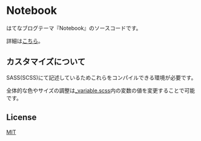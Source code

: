 # Notebook

はてなブログテーマ『Notebook』のソースコードです。

詳細は[こちら](http://blog.hatena.ne.jp/-/store/theme/10328749687191215643)。

## カスタマイズについて

SASS(SCSS)にて記述しているためこれらをコンパイルできる環境が必要です。

全体的な色やサイズの調整は[\_variable.scss](/scss/_variable.scss)内の変数の値を変更することで可能です。

## License

[MIT](/License)
